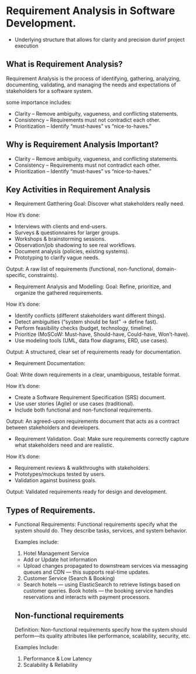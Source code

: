 # Requirement Analysis in Software Development.

- Underlying structure that allows for clarity and precision durinf project execution

## What is Requirement Analysis?

Requirement Analysis is the process of identifying, gathering, analyzing, documenting, validating, and managing the needs and expectations of stakeholders for a software system.

some importance includes:

- Clarity – Remove ambiguity, vagueness, and conflicting statements.
- Consistency – Requirements must not contradict each other.
- Prioritization – Identify “must-haves” vs “nice-to-haves.”

## Why is Requirement Analysis Important?

- Clarity – Remove ambiguity, vagueness, and conflicting statements.
- Consistency – Requirements must not contradict each other.
- Prioritization – Identify “must-haves” vs “nice-to-haves.”

## Key Activities in Requirement Analysis

- Requirement Gatthering
  Goal: Discover what stakeholders really need.

How it’s done:

- Interviews with clients and end-users.
- Surveys & questionnaires for larger groups.
- Workshops & brainstorming sessions.
- Observation/job shadowing to see real workflows.
- Document analysis (policies, existing systems).
- Prototyping to clarify vague needs.

Output: A raw list of requirements (functional, non-functional, domain-specific, constraints).

- Requirement Analysis and Modelling:
  Goal: Refine, prioritize, and organize the gathered requirements.

How it’s done:

- Identify conflicts (different stakeholders want different things).
- Detect ambiguities (“system should be fast” → define fast).
- Perform feasibility checks (budget, technology, timeline).
- Prioritize (MoSCoW: Must-have, Should-have, Could-have, Won’t-have).
- Use modeling tools (UML, data flow diagrams, ERD, use cases).

Output: A structured, clear set of requirements ready for documentation.

- Requirement Documentation:

Goal: Write down requirements in a clear, unambiguous, testable format.

How it’s done:

- Create a Software Requirement Specification (SRS) document.
- Use user stories (Agile) or use cases (traditional).
- Include both functional and non-functional requirements.

Output: An agreed-upon requirements document that acts as a contract between stakeholders and developers.

- Requirement Validation.
  Goal: Make sure requirements correctly capture what stakeholders need and are realistic.

How it’s done:

- Requirement reviews & walkthroughs with stakeholders.
- Prototypes/mockups tested by users.
- Validation against business goals.

Output: Validated requirements ready for design and development.

## Types of Requirements.

- Functional Requirements:
  Functional requirements specify what the system should do. They describe tasks, services, and system behavior.

  Examples include:

  1. Hotel Management Service

  - Add or Update hot information
  - Upload changes propagated to downstream services via messaging queues and CDN — this supports real-time updates.

  2. Customer Service (Search & Booking)

  - Search hotels — using ElasticSearch to retrieve listings based on customer queries.
    Book hotels — the booking service handles reservations and interacts with payment processors.

  ## Non-functional requirements

  Definition: Non-functional requirements specify how the system should perform—its quality attributes like performance, scalability, security, etc.

  Examples Include:

  1. Performance & Low Latency
  2. Scalability & Reliability
